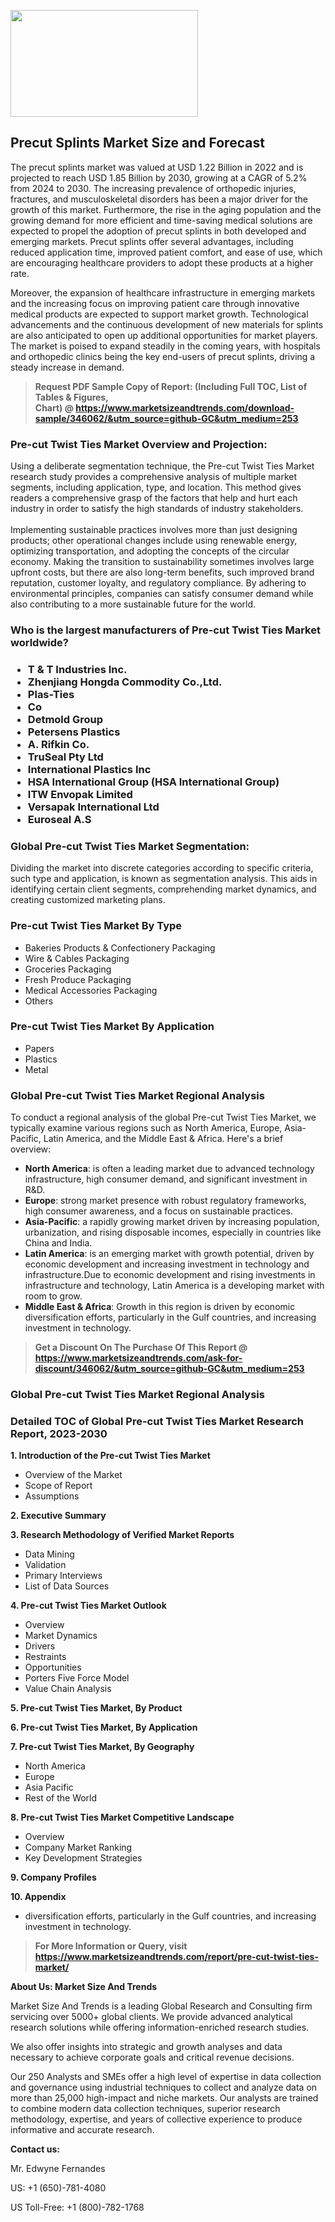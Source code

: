 <p><img class="alignnone size-medium wp-image-20088" src="https://ffe5etoiles.com/wp-content/uploads/2024/12/MST1-300x171.png" alt="" width="300" height="171" /></p><h2>Precut Splints Market Size and Forecast</h2><p>The precut splints market was valued at USD 1.22 Billion in 2022 and is projected to reach USD 1.85 Billion by 2030, growing at a CAGR of 5.2% from 2024 to 2030. The increasing prevalence of orthopedic injuries, fractures, and musculoskeletal disorders has been a major driver for the growth of this market. Furthermore, the rise in the aging population and the growing demand for more efficient and time-saving medical solutions are expected to propel the adoption of precut splints in both developed and emerging markets. Precut splints offer several advantages, including reduced application time, improved patient comfort, and ease of use, which are encouraging healthcare providers to adopt these products at a higher rate.</p><p>Moreover, the expansion of healthcare infrastructure in emerging markets and the increasing focus on improving patient care through innovative medical products are expected to support market growth. Technological advancements and the continuous development of new materials for splints are also anticipated to open up additional opportunities for market players. The market is poised to expand steadily in the coming years, with hospitals and orthopedic clinics being the key end-users of precut splints, driving a steady increase in demand. </p></p><blockquote id="" class=""><strong>Request PDF Sample Copy of Report: (Including Full TOC, List of Tables &amp; Figures, Chart)&nbsp;@&nbsp;<strong><a href="https://www.marketsizeandtrends.com/download-sample/346062/&utm_source=github-GC&utm_medium=253" target="_blank">https://www.marketsizeandtrends.com/download-sample/346062/&utm_source=github-GC&utm_medium=253</a></strong></strong></blockquote><h3 id="" class="">Pre-cut Twist Ties Market&nbsp;Overview and Projection:</h3><p id="" class="">Using a deliberate segmentation technique, the Pre-cut Twist Ties Market research study provides a comprehensive analysis of multiple market segments, including application, type, and location. This method gives readers a comprehensive grasp of the factors that help and hurt each industry in order to satisfy the high standards of industry stakeholders. <br /> <br />Implementing sustainable practices involves more than just designing products; other operational changes include using renewable energy, optimizing transportation, and adopting the concepts of the circular economy. Making the transition to sustainability sometimes involves large upfront costs, but there are also long-term benefits, such improved brand reputation, customer loyalty, and regulatory compliance. By adhering to environmental principles, companies can satisfy consumer demand while also contributing to a more sustainable future for the world.</p><h3 id="" class="">Who is the largest manufacturers of&nbsp;Pre-cut Twist Ties Market worldwide?</h3><h3 class=""><p><ul><li>T & T Industries Inc. </li><li> Zhenjiang Hongda Commodity Co.,Ltd. </li><li> Plas-Ties </li><li> Co </li><li> Detmold Group </li><li> Petersens Plastics </li><li> A. Rifkin Co. </li><li> TruSeal Pty Ltd </li><li> International Plastics Inc </li><li> HSA International Group (HSA International Group) </li><li> ITW Envopak Limited </li><li> Versapak International Ltd </li><li> Euroseal A.S</li></ul></p></h3><h3 id="" class="">Global&nbsp;Pre-cut Twist Ties Market Segmentation:</h3><p id="" class="">Dividing the market into discrete categories according to specific criteria, such type and application, is known as segmentation analysis. This aids in identifying certain client segments, comprehending market dynamics, and creating customized marketing plans.</p><h3 id="" class="">Pre-cut Twist Ties Market&nbsp;By Type</h3><p><p><ul><li>Bakeries Products & Confectionery Packaging</li><li> Wire & Cables Packaging</li><li> Groceries Packaging</li><li> Fresh Produce Packaging</li><li> Medical Accessories Packaging</li><li> Others</p></li></ul></p></p><h3 id="" class="">Pre-cut Twist Ties Market&nbsp;By Application</h3><p class=""><p><ul><li>Papers</li><li> Plastics</li><li> Metal</li></ul></p></p><h3 id="" class="">Global Pre-cut Twist Ties Market Regional Analysis</h3><p id="" class="">To conduct a regional analysis of the global Pre-cut Twist Ties Market, we typically examine various regions such as North America, Europe, Asia-Pacific, Latin America, and the Middle East &amp; Africa. Here's a brief overview:</p><ul><li><strong>North America</strong>: is often a leading market due to advanced technology infrastructure, high consumer demand, and significant investment in R&amp;D.</li><li><strong>Europe</strong>: strong market presence with robust regulatory frameworks, high consumer awareness, and a focus on sustainable practices.</li><li><strong>Asia-Pacific</strong>: a rapidly growing market driven by increasing population, urbanization, and rising disposable incomes, especially in countries like China and India.</li><li><strong>Latin America</strong>: is an emerging market with growth potential, driven by economic development and increasing investment in technology and infrastructure.Due to economic development and rising investments in infrastructure and technology, Latin America is a developing market with room to grow.</li><li><strong>Middle East &amp; Africa</strong>: Growth in this region is driven by economic diversification efforts, particularly in the Gulf countries, and increasing investment in technology.</li></ul><blockquote id="" class=""><strong>Get a Discount On The Purchase Of This Report @ <strong><a href="https://www.marketsizeandtrends.com/ask-for-discount/346062/&utm_source=github-GC&utm_medium=253" target="_blank">https://www.marketsizeandtrends.com/ask-for-discount/346062/&utm_source=github-GC&utm_medium=253</a></strong></strong></blockquote><h3 id="" class="">Global Pre-cut Twist Ties Market Regional Analysis</h3><h3 id="" class="">Detailed TOC of Global Pre-cut Twist Ties Market Research Report, 2023-2030</h3><p id="" class=""><strong>1. Introduction of the Pre-cut Twist Ties Market</strong></p><ul><li>Overview of the Market</li><li>Scope of Report</li><li>Assumptions</li></ul><p id="" class=""><strong>2. Executive Summary</strong></p><p id="" class=""><strong>3. Research Methodology of Verified Market Reports</strong></p><ul><li>Data Mining</li><li>Validation</li><li>Primary Interviews</li><li>List of Data Sources</li></ul><p id="" class=""><strong>4. Pre-cut Twist Ties Market Outlook</strong></p><ul><li>Overview</li><li>Market Dynamics</li><li>Drivers</li><li>Restraints</li><li>Opportunities</li><li>Porters Five Force Model</li><li>Value Chain Analysis</li></ul><p id="" class=""><strong>5. Pre-cut Twist Ties Market, By Product</strong></p><p id="" class=""><strong>6. Pre-cut Twist Ties Market, By Application</strong></p><p id="" class=""><strong>7. Pre-cut Twist Ties Market, By Geography</strong></p><ul><li>North America</li><li>Europe</li><li>Asia Pacific</li><li>Rest of the World</li></ul><p id="" class=""><strong>8. Pre-cut Twist Ties Market Competitive Landscape</strong></p><ul><li>Overview</li><li>Company Market Ranking</li><li>Key Development Strategies</li></ul><p id="" class=""><strong>9. Company Profiles</strong></p><p id="" class=""><strong>10. Appendix</strong></p><ul><li>diversification efforts, particularly in the Gulf countries, and increasing investment in technology.</li></ul><blockquote id="" class=""><strong>For More Information or Query, visit <strong><strong><a href="https://www.marketsizeandtrends.com/report/pre-cut-twist-ties-market/" target="_blank">https://www.marketsizeandtrends.com/report/pre-cut-twist-ties-market/</a></strong></strong></strong></blockquote><p id="" class=""><strong>About Us: Market Size And Trends</strong></p><p id="" class="">Market Size And Trends is a leading Global Research and Consulting firm servicing over 5000+ global clients. We provide advanced analytical research solutions while offering information-enriched research studies.</p><p id="" class="">We also offer insights into strategic and growth analyses and data necessary to achieve corporate goals and critical revenue decisions.</p><p id="" class="">Our 250 Analysts and SMEs offer a high level of expertise in data collection and governance using industrial techniques to collect and analyze data on more than 25,000 high-impact and niche markets. Our analysts are trained to combine modern data collection techniques, superior research methodology, expertise, and years of collective experience to produce informative and accurate research.</p><p id="" class=""><strong>Contact us:</strong></p><p id="" class="">Mr. Edwyne Fernandes</p><p id="" class="">US: +1 (650)-781-4080</p><p id="" class="">US Toll-Free: +1 (800)-782-1768</p>
